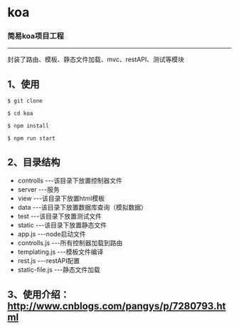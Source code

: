 # koa

### 简易koa项目工程
 
***


封装了路由、模板、静态文件加载、mvc、restAPI、测试等模块

## 1、使用

    $ git clone 

    $ cd koa

    $ npm install

    $ npm run start

## 2、目录结构

* controlls  ---该目录下放置控制器文件
* server     ---服务
* view    	 ---该目录下放置html模板
* data       ---该目录下放置数据库查询（模拟数据）
* test		 ---该目录下放置测试文件
* static	 ---该目录下放置静态文件		
* app.js		  ---node启动文件
* controlls.js	  ---所有控制器加载到路由
* templating.js   ---模板文件编译
* rest.js 		  ---restAPI配置
* static-file.js  ---静态文件加载


## 3、使用介绍：http://www.cnblogs.com/pangys/p/7280793.html